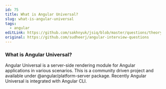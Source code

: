 ```yaml
---
id: 75
title: What is Angular Universal?
slug: what-is-angular-universal
tags:
  - angular
editLink: https://github.com/sakhnyuk/jsiq/blob/master/questions/theory/angular/75.md
original: https://github.com/sudheerj/angular-interview-questions
---
```


### What is Angular Universal?

Angular Universal is a server-side rendering module for Angular applications in various scenarios. This is a community driven project and available under @angular/platform-server package. Recently Angular Universal is integrated with Angular CLI.
